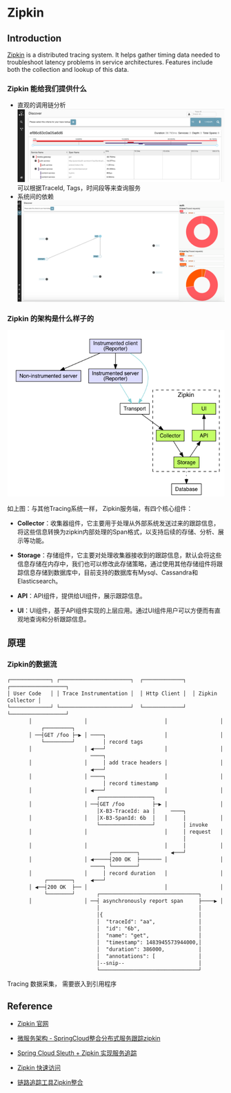 # Zipkin

## Introduction

[Zipkin][ZipkinGitHubUrl] is a distributed tracing system. It helps gather timing data needed to troubleshoot latency problems in service architectures. Features include both the collection and lookup of this data.

### Zipkin 能给我们提供什么

* 直观的调用链分析
    ![Zipkin Web 示例](images/zipkin-web-ui.png "Zipkin Web 示例")
    可以根据TraceId, Tags，时间段等来查询服务
* 系统间的依赖
    ![依赖图](images/dependency-graph.png)

### Zipkin 的架构是什么样子的

   ![Zipkin架构图](images/zipkin-architure.png)

如上图：与其他Tracing系统一样， Zipkin服务端，有四个核心组件：

* **Collector**：收集器组件，它主要用于处理从外部系统发送过来的跟踪信息，将这些信息转换为zipkin内部处理的Span格式，以支持后续的存储、分析、展示等功能。

* **Storage**：存储组件，它主要对处理收集器接收到的跟踪信息，默认会将这些信息存储在内存中，我们也可以修改此存储策略，通过使用其他存储组件将跟踪信息存储到数据库中，目前支持的数据库有Mysql、Cassandra和Elasticsearch。

* **API**：API组件，提供给UI组件，展示跟踪信息。
* **UI**：UI组件，基于API组件实现的上层应用。通过UI组件用户可以方便而有直观地查询和分析跟踪信息。

## 原理

### Zipkin的数据流

```
┌─────────────┐ ┌───────────────────────┐  ┌─────────────┐  ┌──────────────────┐
│ User Code   │ │ Trace Instrumentation │  │ Http Client │  │ Zipkin Collector │
└─────────────┘ └───────────────────────┘  └─────────────┘  └──────────────────┘
       │                 │                         │                 │
           ┌─────────┐
       │ ──┤GET /foo ├─▶ │ ────┐                   │                 │
           └─────────┘         │ record tags
       │                 │ ◀───┘                   │                 │
                           ────┐
       │                 │     │ add trace headers │                 │
                           ◀───┘
       │                 │ ────┐                   │                 │
                               │ record timestamp
       │                 │ ◀───┘                   │                 │
                             ┌─────────────────┐
       │                 │ ──┤GET /foo         ├─▶ │                 │
                             │X-B3-TraceId: aa │     ────┐
       │                 │   │X-B3-SpanId: 6b  │   │     │           │
                             └─────────────────┘         │ invoke
       │                 │                         │     │ request   │
                                                         │
       │                 │                         │     │           │
                                 ┌────────┐          ◀───┘
       │                 │ ◀─────┤200 OK  ├─────── │                 │
                           ────┐ └────────┘
       │                 │     │ record duration   │                 │
            ┌────────┐     ◀───┘
       │ ◀──┤200 OK  ├── │                         │                 │
            └────────┘       ┌────────────────────────────────┐
       │                 │ ──┤ asynchronously report span     ├────▶ │
                             │                                │
                             │{                               │
                             │  "traceId": "aa",              │
                             │  "id": "6b",                   │
                             │  "name": "get",                │
                             │  "timestamp": 1483945573944000,│
                             │  "duration": 386000,           │
                             │  "annotations": [              │
                             │--snip--                        │
                             └────────────────────────────────┘
```



Tracing 数据采集， 需要嵌入到引用程序

## Reference

* [Zipkin 官网](https://zipkin.io/)

* [微服务架构 - SpringCloud整合分布式服务跟踪zipkin](https://www.cnblogs.com/atcloud/p/10606858.html)

* [Spring Cloud Sleuth + Zipkin 实现服务追踪](https://blog.51cto.com/zero01/2173394)
  
* [Zipkin 快速访问](https://segmentfault.com/a/1190000012342007?utm_source=tag-newest)
  
* [链路追踪工具Zipkin整合](https://www.jianshu.com/p/f177a5e2917f)

[ZipkinGitHubUrl]:https://github.com/openzipkin/zipkin
